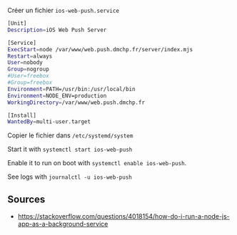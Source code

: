 Créer un fichier `ios-web-push.service`

```bash
[Unit]
Description=iOS Web Push Server

[Service]
ExecStart=node /var/www/web.push.dmchp.fr/server/index.mjs
Restart=always
User=nobody
Group=nogroup
#User=freebox
#Group=freebox
Environment=PATH=/usr/bin:/usr/local/bin
Environment=NODE_ENV=production
WorkingDirectory=/var/www/web.push.dmchp.fr

[Install]
WantedBy=multi-user.target
```

Copier le fichier dans `/etc/systemd/system`

Start it with `systemctl start ios-web-push`

Enable it to run on boot with `systemctl enable ios-web-push`.

See logs with `journalctl -u ios-web-push`






## Sources 

- https://stackoverflow.com/questions/4018154/how-do-i-run-a-node-js-app-as-a-background-service